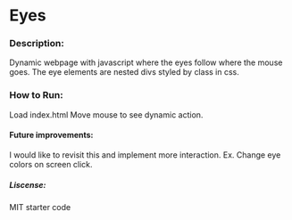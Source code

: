 # Eyes
### Description:
Dynamic webpage with javascript where the eyes follow where the mouse goes.
The eye elements are nested divs styled by class in css. 
### How to Run:
Load index.html
Move mouse to see dynamic action.
#### Future improvements:
I would like to revisit this and implement more interaction. 
Ex. Change eye colors on screen click.
##### Liscense:
MIT starter code